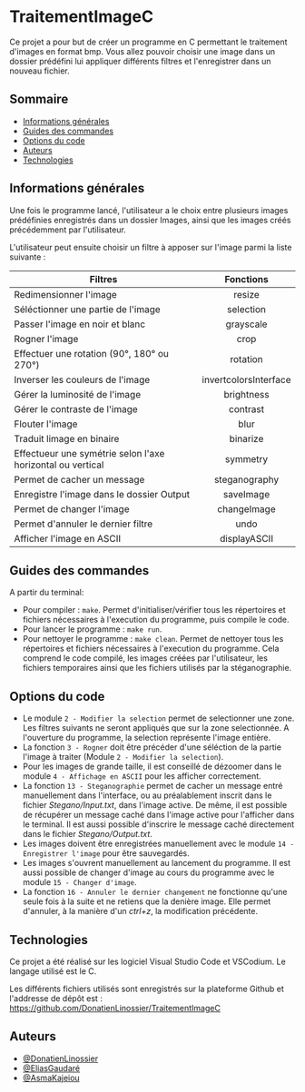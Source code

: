 
# TraitementImageC    

Ce projet a pour but de créer un programme en C permettant le traitement d'images en format bmp. Vous allez pouvoir choisir une image dans un dossier prédéfini lui appliquer différents filtres et l'enregistrer dans un nouveau fichier.

## Sommaire

* [Informations générales](#informations-générales)
* [Guides des commandes](#guides-des-commandes)
* [Options du code](#options-du-code)
* [Auteurs](#auteurs)
* [Technologies](#technologies)

## Informations générales

Une fois le programme lancé, l'utilisateur a le choix entre plusieurs images prédéfinies enregistrés dans un dossier Images, ainsi que les images créés précédemment par l'utilisateur.

L'utilisateur peut ensuite choisir un filtre à apposer sur l'image parmi la liste suivante :
 
| Filtres | Fonctions | 
|----------|:-------------:|
| Redimensionner l'image | resize | 
| Séléctionner une partie de l'image| selection | 
| Passer l'image en noir et blanc| grayscale | 
|  Rogner l'image | crop  | 
| Effectuer une rotation (90°, 180° ou 270°)| rotation | 
| Inverser les couleurs de l'image |  invertcolorsInterface | 
| Gérer la luminosité de l'image | brightness  |
| Gérer le contraste de l'image | contrast | 
| Flouter l'image | blur | 
| Traduit limage en binaire | binarize |
| Effectueur une symétrie selon l'axe horizontal ou vertical | symmetry |
| Permet de cacher un message| steganography |
| Enregistre l'image dans le dossier Output| saveImage  |
| Permet de changer l'image | changeImage  |
| Permet d'annuler le dernier filtre | undo |
| Afficher l'image en ASCII | displayASCII  |


## Guides des commandes

A partir du terminal:

* Pour compiler : `make`. Permet d'initialiser/vérifier tous les répertoires et fichiers nécessaires à l'execution du programme, puis compile le code. 
* Pour lancer le programme :  `make run`.
* Pour nettoyer le programme : `make clean`. Permet de nettoyer tous les répertoires et fichiers nécessaires à l'execution du programme. Cela comprend le code compilé, les images créées par l'utilisateur, les fichiers temporaires ainsi que les fichiers utilisés par la stéganographie.



## Options du code

* Le module `2 - Modifier la selection` permet de selectionner une zone. Les filtres suivants ne seront appliqués que sur la zone selectionnée. A l'ouverture du programme, la selection représente l'image entière.
* La fonction `3 - Rogner` doit être précéder d'une séléction de la partie l'image à traiter (Module `2 - Modifier la selection`).
* Pour les images de grande taille, il est conseillé de dézoomer dans le module `4 - Affichage en ASCII` pour les afficher correctement. 
* La fonction `13 - Steganographie` permet de cacher un message entré manuellement dans l'interface, ou au préalablement inscrit dans le fichier *Stegano/Input.txt*, dans l'image active. De même, il est possible de récupérer un message caché dans l'image active pour l'afficher dans le terminal. Il est aussi possible d'inscrire le message caché directement dans le fichier *Stegano/Output.txt*.
* Les images doivent être enregistrées manuellement avec le module `14 - Enregistrer l'image` pour être sauvegardés.
* Les images s'ouvrent manuellement au lancement du programme. Il est aussi possible de changer d'image au cours du programme avec le module `15 - Changer d'image`. 
* La fonction `16 - Annuler le dernier changement` ne fonctionne qu'une seule fois à la suite et ne retiens que la denière image. Elle permet d'annuler, à la manière d'un *ctrl+z*, la modification précédente.

## Technologies

Ce projet a été réalisé sur les logiciel Visual Studio Code et VSCodium. Le langage utilisé est le C.

Les différents fichiers utilisés sont enregistrés sur la plateforme Github et l'addresse de dépôt est : https://github.com/DonatienLinossier/TraitementImageC 



## Auteurs

- [@DonatienLinossier](https://www.github.com/DonatienLinossier)
- [@EliasGaudaré](https://www.github.com/Eliasgdr)
- [@AsmaKajeiou](https://www.github.com/asmakaj)





